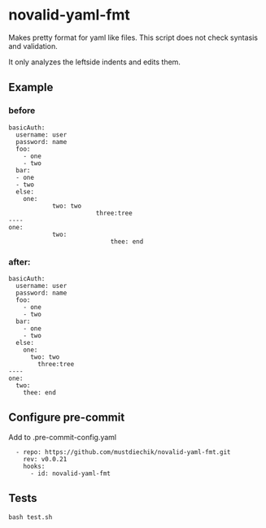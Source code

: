 # novalid-yaml-fmt

Makes pretty format for yaml like files. This script does not check syntasis and validation.

It only analyzes the leftside indents and edits them.

## Example

### before
```
basicAuth:
  username: user
  password: name
  foo:
    - one
    - two
  bar:
  - one
  - two
  else:
    one:
            two: two
                        three:tree
----
one:
            two:
                            thee: end
```
### after:

```
basicAuth:
  username: user
  password: name
  foo:
    - one
    - two
  bar:
    - one
    - two
  else:
    one:
      two: two
        three:tree
----
one:
  two:
    thee: end
```

## Configure pre-commit

Add to .pre-commit-config.yaml

```
  - repo: https://github.com/mustdiechik/novalid-yaml-fmt.git
    rev: v0.0.21
    hooks:
      - id: novalid-yaml-fmt
```
## Tests
```
bash test.sh
```
